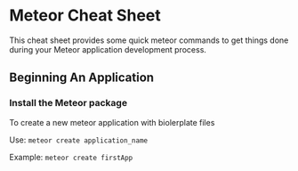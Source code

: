 # Meteor Cheat Sheet

This cheat sheet provides some quick meteor commands to get things done during your Meteor application development process.

## Beginning An Application

### Install the Meteor package
To create a new meteor application with biolerplate files

Use: `meteor create application_name`

Example: `meteor create firstApp`
